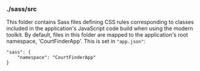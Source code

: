 ### ./sass/src

This folder contains Sass files defining CSS rules corresponding to classes
included in the application's JavaScript code build when using the modern toolkit.
By default, files in this folder are mapped to the application's root namespace, 'CourtFinderApp'.
This is set in `"app.json"`:

    "sass": {
        "namespace": "CourtFinderApp"
    }